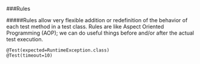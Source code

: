 ###Rules

#####Rules allow very flexible addition or redefinition of the behavior of each test method in a test class. Rules are like Aspect Oriented Programming (AOP); we can do useful things before and/or after the actual test execution.

```
@Test(expected=RuntimeException.class) 
@Test(timeout=10)
```

